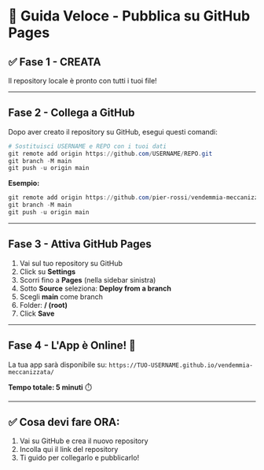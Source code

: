 # 📱 Guida Veloce - Pubblica su GitHub Pages

## ✅ Fase 1 - CREATA
Il repository locale è pronto con tutti i tuoi file!

---

## Fase 2 - Collega a GitHub

Dopo aver creato il repository su GitHub, esegui questi comandi:

```powershell
# Sostituisci USERNAME e REPO con i tuoi dati
git remote add origin https://github.com/USERNAME/REPO.git
git branch -M main
git push -u origin main
```

**Esempio:**
```powershell
git remote add origin https://github.com/pier-rossi/vendemmia-meccanizzata.git
git branch -M main
git push -u origin main
```

---

## Fase 3 - Attiva GitHub Pages

1. Vai sul tuo repository su GitHub
2. Click su **Settings**
3. Scorri fino a **Pages** (nella sidebar sinistra)
4. Sotto **Source** seleziona: **Deploy from a branch**
5. Scegli **main** come branch
6. Folder: **/ (root)**
7. Click **Save**

---

## Fase 4 - L'App è Online! 🎉

La tua app sarà disponibile su:
`https://TUO-USERNAME.github.io/vendemmia-meccanizzata/`

**Tempo totale: 5 minuti** ⏱️

---

## ✅ Cosa devi fare ORA:

1. Vai su GitHub e crea il nuovo repository
2. Incolla qui il link del repository
3. Ti guido per collegarlo e pubblicarlo!

